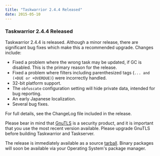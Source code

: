 ```yaml
---
title: "Taskwarrior 2.4.4 Released"
date: 2015-05-10
---
```


### Taskwarrior 2.4.4 Released 

Taskwarrior 2.4.4 is released.
Although a minor release, there are significant bug fixes which make this a recommended upgrade.
Changes include:

- Fixed a problem where the wrong task may be updated, if GC is disabled.
  This is the primary reason for the release.
- Fixed a problem where filters including parenthesized tags (`... and (+DUE or +OVERDUE)`) were incorrectly handled.
- 32-bit platform support.
- The `obfuscate` configuration setting will hide private data, intended for bug reporting.
- An early Japanese localization.
- Several bug fixes.

For full details, see the ChangeLog file included in the release.

Please bear in mind that [GnuTLS](https://gnutls.org) is a security product, and it is important that you use the most recent version available.
Please upgrade GnuTLS before building Taskwarrior and Taskserver.

The release is immediately available as a source [tarball](../../download/).
Binary packages will soon be available via your Operating System's package manager.
